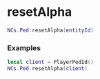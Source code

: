 # resetAlpha

```lua
NCs.Ped:resetAlpha(entityId)
```

### Examples
```lua
local client = PlayerPedId()
NCs.Ped.resetAlpha(client)
```